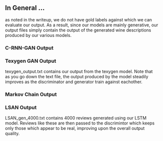 ## In General ...
as noted in the writeup, we do not have gold labels against which we can evaluate our output. As a result, since our models are mainly generative, our output files simply contain the output of the generated wine descriptions produced by our various models.

### C-RNN-GAN Output

### Texygen GAN Output
texygen_output.txt contains our output from the texygen model. Note that as you go down the text file, the output produced by the model steadily improves as the discriminator and generator train against eachother.
 
### Markov Chain Output

### LSAN Output
LSAN_gen_4000.txt contains 4000 reviews generated using our LSTM model. Reviews like these are then passed to the discrimintor which keeps only those which appear to be real, improving upon the overall output quality.
